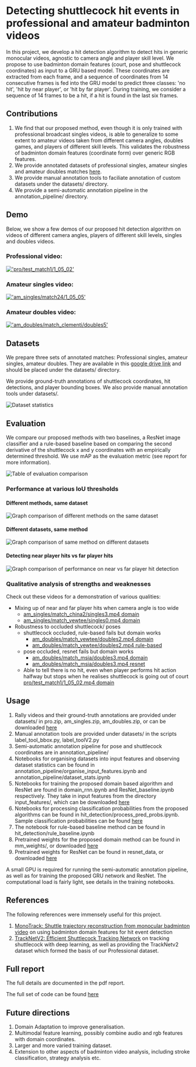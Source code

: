 # Detecting shuttlecock hit events in professional and amateur badminton videos

In this project, we develop a hit detection algorithm to detect hits in generic monocular videos, agnostic to camera angle and player skill level. We propose to use badminton domain features (court, pose and shuttlecock coordinates) as input to a GRU based model. These coordinates are extracted from each frame, and a sequence of coordinates from 14 consecutive frames is fed into the GRU model to predict three classes: 'no hit', 'hit by near player', or 'hit by far player'. During training, we consider a sequence of 14 frames to be a hit, if a hit is found in the last six frames.

## Contributions
1. We find that our proposed method, even though it is only trained with professional broadcast singles videos, is able to generalize to some extent to amateur videos taken from different camera angles, doubles games, and players of different skill levels. This validates the robustness of badminton domain features (coordinate form) over generic RGB features.
2. We provide annotated datasets of professional singles, amateur singles and amateur doubles matches [here](https://drive.google.com/drive/folders/13Ja-lZCNNbWelWcb3oP4L4if8khqTfUo?usp=sharing). 
3. We provide manual annotation tools to faciliate annotation of custom datasets under the datasets/ directory.
4. We provide a semi-automatic annotation pipeline in the annotation_pipeline/ directory.

## Demo
Below, we show a few demos of our proposed hit detection algorithm on videos of different camera angles, players of different skill levels, singles and doubles videos.

### Professional video:
[!['pro/test_match1/1_05_02'](test_match1.png)](https://youtu.be/Sga5BMbK9Qk)

### Amateur singles video:
[!['am_singles/match24/1_05_05'](match24.png)](https://youtu.be/WpQMvr3_JuY)

### Amateur doubles video:
[!['am_doubles/match_clementi/doubles5'](match_clementi.png)](https://youtu.be/79Vh_RI03KY)

## Datasets
We prepare three sets of annotated matches: Professional singles, amateur singles, amateur doubles. They are available in this [google drive link](https://drive.google.com/drive/folders/13Ja-lZCNNbWelWcb3oP4L4if8khqTfUo?usp=sharing) and should be placed under the datasets/ directory.

We provide ground-truth annotations of shuttlecock coordinates, hit detections, and player bounding boxes. We also provide manual annotation tools under datasets/.

![Dataset statistics](pics/dataset_stats.png)

## Evaluation
We compare our proposed methods with two baselines, a ResNet image classifier and a rule-based baseline based on comparing the second derivative of the shuttlecock x and y coordinates with an empirically determined threshold. We use mAP as the evaluation metric (see report for more information).

![Table of evaluation comparison](pics/results_table_02.png)

### Performance at various IoU thresholds

#### Different methods, same dataset
![Graph comparison of different methods on the same dataset](pics/differentmethods.png)

#### Different datasets, same method
![Graph comparison of same method on different datasets](pics/perf_different_datasets.png)

#### Detecting near player hits vs far player hits
![Graph comparison of performance on near vs far player hit detection](pics/avg_prec_nearfar.png)

### Qualitative analysis of strengths and weaknesses
Check out these videos for a demonstration of various qualities:
- Mixing up of near and far player hits when camera angle is too wide
  - [am_singles/match_china2/singles3.mp4 domain](https://youtu.be/ieLmhx0r1PQ)
  - [am_singles/match_yewtee/singles0.mp4 domain](https://youtu.be/bM7ez-uBKwo)
- Robustness to occluded shuttlecock/ poses
  - shuttlecock occluded, rule-based fails but domain works
    - [am_doubles/match_yewtee/doubles2.mp4 domain](https://youtu.be/Gle4XFsr6t8)
    - [am_doubles/match_yewtee/doubles2.mp4 rule-based](https://youtu.be/t_kPVLCtunY)
  - pose occluded, resnet fails but domain works
    - [am_doubles/match_msia/doubles3.mp4 domain](https://youtu.be/PrToOe11IbI)
    - [am_doubles/match_msia/doubles3.mp4 resnet](https://youtu.be/-L3xA0hdUU0)
  - Able to tell there is no hit, even when player performs hit action halfway but stops when he realises shuttlecock is going out of court
    [pro/test_match1/1_05_02.mp4 domain](https://youtu.be/Sga5BMbK9Qk)

## Usage
1. Rally videos and their ground-truth annotations are provided under datasets/ in pro.zip, am_singles.zip, am_doubles.zip, or can be downloaded [here](https://drive.google.com/drive/folders/13Ja-lZCNNbWelWcb3oP4L4if8khqTfUo?usp=sharing)
2. Manual annotation tools are provided under datasets/ in the scripts label_tool_bbox.py, label_toolV2.py
3. Semi-automatic annotation pipeline for pose and shuttlecock coordinates are in annotation_pipeline/
3. Notebooks for organising datasets into input features and observing dataset statistics can be found in annotation_pipeline/organise_input_features.ipynb and annotation_pipeline/dataset_stats.ipynb
4. Notebooks for training the proposed domain based algorithm and ResNet are found in domain_rnn.ipynb and ResNet_baseline.ipynb respectively. They take in input features from the directory input_features/, which can be downloaded [here](https://drive.google.com/drive/folders/1qNguqWxtBe5NFRAB_vrnwUkjuvmjAMHP?usp=sharing)
5. Notebooks for processing classification probabilities from the proposed algorithms can be found in hit_detection/process_pred_probs.ipynb. Sample classification probabilities can be found [here](https://drive.google.com/drive/folders/1O8Ttre7W1AF1-ZQEMyIwEXjqYMUPhqtJ?usp=sharing)
6. The notebook for rule-based baseline method can be found in hit_detection/rule_baseline.ipynb
7. Pretrained weights for the proposed domain method can be found in mm_weights/, or downloaded [here](https://drive.google.com/drive/folders/1KXBZYJamez2tsIIDLCm3fz3ZCr6NwS7s?usp=sharing)
8. Pretrained weights for ResNet can be found in resnet_data, or downloaded [here](https://drive.google.com/drive/folders/13PAyLMvOwldTwp9G3screpoA_zLXyP9n?usp=sharing)

A small GPU is required for running the semi-automatic annotation pipeline, as well as for training the proposed GRU network and ResNet. The computational load is fairly light, see details in the training notebooks.

## References
The following references were immensely useful for this project.
1. [MonoTrack: Shuttle trajectory reconstruction from monocular badminton video](https://arxiv.org/pdf/2204.01899)
on using badminton domain features for hit event detection
2. [TrackNetV2: Efficient Shuttlecock Tracking Network](https://ieeexplore.ieee.org/document/9302757) on tracking shuttlecock with deep learning, as well as providing the TrackNetv2 dataset which formed the basis of our Professional dataset.

## Full report
The full details are documented in the pdf report.

The full set of code can be found [here](https://drive.google.com/drive/folders/1oPKAJA5U4Qvdhn7a9Bsir6dRvrNLziap?usp=sharing)

## Future directions
1. Domain Adaptation to improve generalisation.
2. Multimodal feature learning, possibly combine audio and rgb features with domain coordinates.
3. Larger and more varied training dataset.
4. Extension to other aspects of badminton video analysis, including stroke classification, strategy analysis etc.